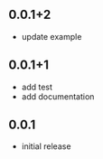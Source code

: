 ## 0.0.1+2

* update example

## 0.0.1+1

* add test
* add documentation

## 0.0.1

* initial release
